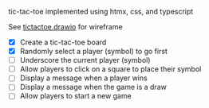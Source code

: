 tic-tac-toe implemented using htmx, css, and typescript

See [tictactoe.drawio](tictactoe.drawio) for wireframe
- [x] Create a tic-tac-toe board
- [x] Randomly select a player (symbol) to go first
- [ ] Underscore the current player (symbol)
- [ ] Allow players to click on a square to place their symbol
- [ ] Display a message when a player wins
- [ ] Display a message when the game is a draw
- [ ] Allow players to start a new game